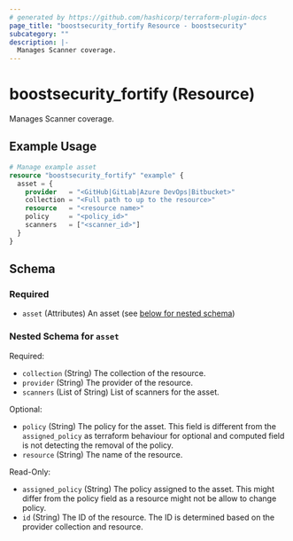 ```yaml
---
# generated by https://github.com/hashicorp/terraform-plugin-docs
page_title: "boostsecurity_fortify Resource - boostsecurity"
subcategory: ""
description: |-
  Manages Scanner coverage.
---
```


# boostsecurity_fortify (Resource)

Manages Scanner coverage.

## Example Usage

```terraform
# Manage example asset
resource "boostsecurity_fortify" "example" {
  asset = {
    provider   = "<GitHub|GitLab|Azure DevOps|Bitbucket>"
    collection = "<Full path to up to the resource>"
    resource   = "<resource name>"
    policy     = "<policy_id>"
    scanners   = ["<scanner_id>"]
  }
}
```

<!-- schema generated by tfplugindocs -->
## Schema

### Required

- `asset` (Attributes) An asset (see [below for nested schema](#nestedatt--asset))

<a id="nestedatt--asset"></a>
### Nested Schema for `asset`

Required:

- `collection` (String) The collection of the resource.
- `provider` (String) The provider of the resource.
- `scanners` (List of String) List of scanners for the asset.

Optional:

- `policy` (String) The policy for the asset. 
 This field is different from the `assigned_policy` as terraform behaviour for optional and computed field is not detecting the removal of the policy.
- `resource` (String) The name of the resource.

Read-Only:

- `assigned_policy` (String) The policy assigned to the asset. 
 This might differ from the policy field as a resource might not be allow to change policy.
- `id` (String) The ID of the resource. 
 The ID is determined based on the provider collection and resource.
